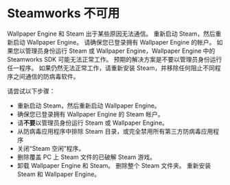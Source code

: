 # Steamworks 不可用

Wallpaper Engine 和 Steam 出于某些原因无法通信。 重新启动 Steam，然后重新启动 Wallpaper Engine。 请确保您已登录拥有 Wallpaper Engine 的帐户。 如果您以管理员身份运行 Steam 或 Wallpaper Engine，Wallpaper Engine 中的 Steamworks SDK 可能无法正常工作。 预期的解决方案是不要以管理员身份运行任一程序。 如果仍然无法正常工作，请重新安装 Steam，并移除任何阻止不同程序之间通信的防病毒软件。

请尝试以下步骤：

* 重新启动 Steam，然后重新启动 Wallpaper Engine。
* 确保您已登录拥有 Wallpaper Engine 的 Steam 帐户。
* 请**不要**以管理员身份运行 Steam 或 Wallpaper Engine。
* 从防病毒应用程序中排除 Steam 目录，或完全禁用所有第三方防病毒应用程序
* 关闭“Steam 空闲”程序。
* 删除覆盖 PC 上 Steam 文件的已破解 Steam 游戏。
* 卸载 Wallpaper Engine 和 Steam。 删除整个 Steam 文件夹。 重新安装 Steam 和 Wallpaper Engine。
